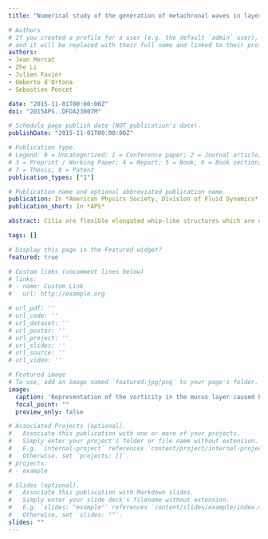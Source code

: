 ```yaml
---
title: "Numerical study of the generation of metachronal waves in layers of beating cilia using a Lattice Boltzmann method. Application to the generation of fluid motion at the cell scale."

# Authors
# If you created a profile for a user (e.g. the default `admin` user), write the username (folder name) here 
# and it will be replaced with their full name and linked to their profile.
authors:
- Jean Mercat 
- Zhe Li
- Julien Favier 
- Umberto d'Ortona
- Sebastien Poncet

date: "2015-11-01T00:00:00Z"
doi: "2015APS..DFDA23007M"

# Schedule page publish date (NOT publication's date).
publishDate: "2015-11-01T00:00:00Z"

# Publication type.
# Legend: 0 = Uncategorized; 1 = Conference paper; 2 = Journal article;
# 3 = Preprint / Working Paper; 4 = Report; 5 = Book; 6 = Book section;
# 7 = Thesis; 8 = Patent
publication_types: ["1"]

# Publication name and optional abbreviated publication name.
publication: In *American Physics Society, Division of Fluid Dynamics*
publication_short: In *APS*

abstract: Cilia are flexible elongated whip-like structures which are ubiquitous in nature. Indeed, the collective beating of arrays of thousands of cilia can transport fluid (mucus in airways) or induce locomotion on microorganisms swimming in water. From a purely hydrodynamical point of view, cilia do not beat randomly, but rather generate typical metachronal waves at their surface. In this work, we study the self-organization of the beating motion of large fields of beating cilia in a two-component flow environment, made of water and a much more viscous fluid. The numerical solver is based on an immersed boundary-lattice Boltzmann method in the context of single- and multi-component fluid flows, and in the presence of fixed or moving solid boundaries. The solver has been validated in previous studies. Various parameters are varied, such as length, spacing and phase motion of individual cilia. The energetic performances of different kind of waves are studied to understand the emergence of antiplectic metachronal waves, commonly observed in nature. It is found that a purely hydrodynamical coupling between fluid and cilia can explain the onset of metachronal waves in cilia arrays, and that these waves are maximizing a performance ratio.

tags: []

# Display this page in the Featured widget?
featured: true

# Custom links (uncomment lines below)
# links:
# - name: Custom Link
#   url: http://example.org

# url_pdf: ''
# url_code: ''
# url_dataset: ''
# url_poster: ''
# url_project: ''
# url_slides: ''
# url_source: ''
# url_video: ''

# Featured image
# To use, add an image named `featured.jpg/png` to your page's folder. 
image:
  caption: 'Representation of the vorticity in the mucus layer caused by beating cilia.'
  focal_point: ""
  preview_only: false

# Associated Projects (optional).
#   Associate this publication with one or more of your projects.
#   Simply enter your project's folder or file name without extension.
#   E.g. `internal-project` references `content/project/internal-project/index.md`.
#   Otherwise, set `projects: []`.
# projects:
# - example

# Slides (optional).
#   Associate this publication with Markdown slides.
#   Simply enter your slide deck's filename without extension.
#   E.g. `slides: "example"` references `content/slides/example/index.md`.
#   Otherwise, set `slides: ""`.
slides: ""
---
```

